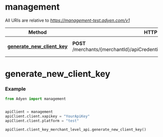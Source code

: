 # management

All URIs are relative to *https://management-test.adyen.com/v1*

Method | HTTP request | Description
------------- | ------------- | -------------
[**generate_new_client_key**](ClientKeyMerchantLevelApi.md#generate_new_client_key) | **POST** /merchants/{merchantId}/apiCredentials/{apiCredentialId}/generateClientKey | Generate new client key




# generate_new_client_key
### Example

```python
from Adyen import management


apiClient = management
apiClient.client.xapikey = "YourApiKey"
apiClient.client.platform = "test"

apiClient.client_key_merchant_level_api.generate_new_client_key()

```
